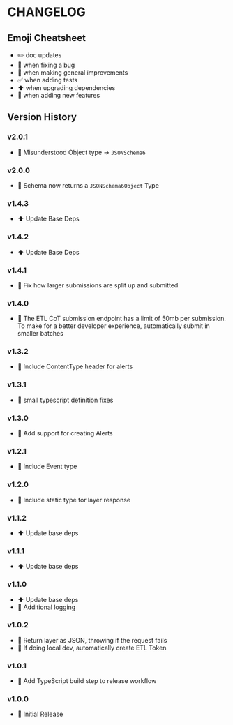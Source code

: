 # CHANGELOG

## Emoji Cheatsheet
- :pencil2: doc updates
- :bug: when fixing a bug
- :rocket: when making general improvements
- :white_check_mark: when adding tests
- :arrow_up: when upgrading dependencies
- :tada: when adding new features

## Version History

### v2.0.1

- :bug: Misunderstood Object type -> `JSONSchema6`

### v2.0.0

- :rocket: Schema now returns a `JSONSchema6Object` Type

### v1.4.3

- :arrow_up: Update Base Deps

### v1.4.2

- :arrow_up: Update Base Deps

### v1.4.1

- :bug: Fix how larger submissions are split up and submitted

### v1.4.0

- :rocket: The ETL CoT submission endpoint has a limit of 50mb per submission. To make for a better developer experience, automatically submit in smaller batches

### v1.3.2

- :bug: Include ContentType header for alerts

### v1.3.1

- :bug: small typescript definition fixes

### v1.3.0

- :rocket: Add support for creating Alerts

### v1.2.1

- :tada: Include Event type

### v1.2.0

- :tada: Include static type for layer response

### v1.1.2

- :arrow_up: Update base deps

### v1.1.1

- :arrow_up: Update base deps

### v1.1.0

- :arrow_up: Update base deps
- :rocket: Additional logging

### v1.0.2

- :bug: Return layer as JSON, throwing if the request fails
- :rocket: If doing local dev, automatically create ETL Token

### v1.0.1

- :bug: Add TypeScript build step to release workflow

### v1.0.0

- :rocket: Initial Release
